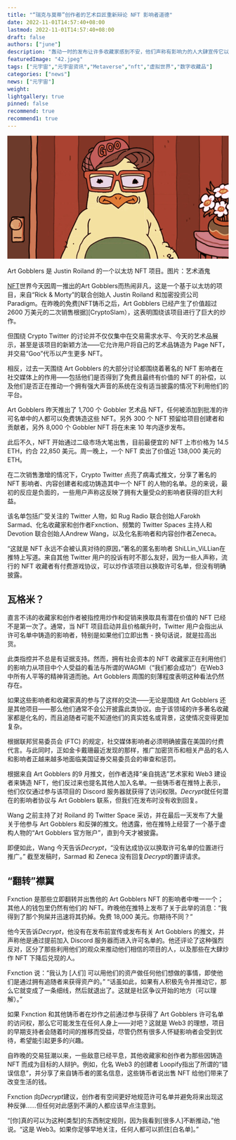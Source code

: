 ```yaml
---
title: "“瑞克与莫蒂”创作者的艺术巨匠重新辩论 NFT 影响者道德"
date: 2022-11-01T14:57:40+08:00
lastmod: 2022-11-01T14:57:40+08:00
draft: false
authors: ["june"]
description: "轰动一时的发布让许多收藏家感到不安，他们声称有影响力的人大肆宣传它以换取现在交易价近 23,000 美元的免费 NFT。"
featuredImage: "42.jpeg"
tags: ["元宇宙","元宇宙资讯","Metaverse","nft","虚拟世界","数字收藏品"]
categories: ["news"]
news: ["元宇宙"]
weight: 
lightgallery: true
pinned: false
recommend: true
recommend1: true
---
```




![Art Gobblers 是 Justin Roiland 的一个以太坊 NFT 项目。 图片：艺术酒鬼](41.png)

Art Gobblers 是 Justin Roiland 的一个以太坊 NFT 项目。图片：艺术酒鬼



[NFT](https://decrypt.co/resources/non-fungible-tokens-nfts-explained-guide-learn-blockchain)世界今天因周一推出的Art Gobblers而热闹非凡，这是一个基于以太坊的项目，来自“Rick & Morty”的联合创始人 Justin Roiland 和加密投资公司 Paradigm。在昨晚的免费[NFT铸币之后，Art Gobblers 已经产生了价值超过 2600 万美元的二次销售根据][CryptoSlam），这表明围绕该项目进行了巨大的炒作。

但围绕 Crypto Twitter 的讨论并不仅仅集中在交易需求水平、今天的艺术品展示，甚至是该项目的新颖方法——它允许用户将自己的艺术品铸造为 Page NFT，并交易“Goo”代币以产生更多 NFT。

相反，过去一天围绕 Art Gobblers 的大部分讨论都围绕着著名的 NFT 影响者在社交媒体上的作用——包括他们是否得到了免费且最终有价值的 NFT 的补偿，以及他们是否正在推动一个拥有强大声音的系统在没有适当披露的情况下利用他们的平台。

Art Gobblers 昨天推出了 1,700 个 Gobbler 艺术品 NFT，任何被添加到批准的许可名单中的人都可以免费铸造这些 NFT。另外 300 个 NFT 预留给项目创建者和贡献者，另外 8,000 个 Gobbler NFT 将在未来 10 年内逐步发布。

此后不久，NFT 开始通过二级市场大笔出售，目前最便宜的 NFT 上市价格为 14.5 ETH，约合 22,850 美元。周一晚上，一个 NFT 卖出了价值近 138,000 美元的 ETH。

在二次销售激增的情况下，Crypto Twitter 点亮了病毒式推文，分享了著名的 NFT 影响者、内容创建者和成功铸造其中一个 NFT 的人物的名单。总的来说，最初的反应是负面的，一些用户声称这反映了拥有大量受众的影响者获得的巨大利益。

该名单包括广受关注的 Twitter 人物，如 Rug Radio 联合创始人Farokh Sarmad、化名收藏家和创作者Fxnction、频繁的 Twitter Spaces 主持人和 Devotion 联合创始人Andrew Wang，以及化名影响者和内容创作者Zeneca。

“这就是 NFT 永远不会被认真对待的原因，”著名的匿名影响者 ShiLLin_ViLLian在推特上写道。来自其他 Twitter 用户的投诉有时不那么友好，因为一些人声称，流行的 NFT 收藏者有付费游戏协议，可以炒作该项目以换取许可名单，但没有明确披露。



## **瓦格米？**

直言不讳的收藏家和创作者被指控用炒作和促销来换取具有潜在价值的 NFT 已经不是第一次了。通常，当 NFT 项目启动并且价格飙升时，Twitter 用户会指出从许可名单中铸造的影响者，特别是如果他们立即出售 - 换句话说，就是拉高出货。

此类指控并不总是有证据支持。然而，拥有社会资本的 NFT 收藏家正在利用他们的影响力从项目中个人受益的看法与所谓的WAGMI（“我们都会成功”）在Web3中所有人平等的精神背道而驰。Art Gobblers 周围的刻薄程度表明这种看法仍然存在。

如果这些影响者和收藏家真的参与了这样的交流——无论是围绕 Art Gobblers 还是其他项目——那么他们通常不会公开披露此类协议。由于该领域的许多著名收藏家都是化名的，而且追随者可能不知道他们的真实姓名或背景，这使情况变得更加复杂。

根据联邦贸易委员会 (FTC) 的规定，社交媒体影响者必须明确披露在美国的付费代言。与此同时，正如金卡戴珊最近发现的那样，推广加密货币和相关产品的名人和影响者正越来越多地面临美国证券交易委员会的审查和惩罚。

根据来自 Art Gobblers 的9 月推文，创作者选择“亲自挑选”艺术家和 Web3 建设者来铸造 NFT，他们反过来也提名其他人加入名单。一些铸币者在推特上表示，他们仅仅通过参与该项目的 Discord 服务器就获得了访问权限。*Decrypt*就任何潜在的影响者协议与 Art Gobblers 联系，但我们在发布时没有收到回复。

Wang 之前主持了对 Roiland 的 Twitter Space 采访，并在最后一天发布了大量关于他参与 Art Gobblers 和反弹的推文。他透露，他在推特上经营了一个基于虚构人物的“Art Gobblers 官方账户”，直到今天才被披露。

即便如此，Wang 今天告诉*Decrypt*，“没有达成协议以换取许可名单的位置进行推广。” 截至发稿时，Sarmad 和 Zeneca 没有回复*Decrypt*的置评请求。



## **“翻转”襟翼**

Fxnction 是那些立即翻转并出售他的 Art Gobblers NFT 的影响者中唯一一个；其他人的钱包里仍然有他们的 NFT。昨晚他在推特上发布了关于此举的消息：“我得到了那个狗屎并迅速将其扔掉。免费 18,000 美元。你期待不同？”

他今天告诉*Decrypt*，他没有在发布前宣传或发布有关 Art Gobblers 的推文，并声称他是通过提前加入 Discord 服务器而进入许可名单的。他还评论了这种强烈反对，区分了那些利用他们的观众来推动他们相信的项目的人，以及那些在大肆炒作 NFT 下降后兑现的人。

Fxnction 说：“我认为 [人们] 可以用他们的资产做任何他们想做的事情，即使他们是通过拥有追随者来获得资产的。” “话虽如此，如果有人积极先令并推动它，那么它就变成了一条细线，然后就退出了。这就是社区争议开始的地方（可以理解）。”

如果 Fxnction 和其他铸币者在炒作之前通过参与获得了 Art Gobblers 许可名单的访问权，那么它可能发生在任何人身上——对吧？这就是 Web3 的理想，项目的早期支持者会随着时间的推移而受益，尽管仍然有很多人怀疑影响者会受到优待，希望能引起更多的兴趣。

自昨晚的交易狂潮以来，一些敌意已经平息，其他收藏家和创作者为那些因铸造 NFT 而成为目标的人辩护。例如，化名 Web3 的创建者 Loopify指出了所谓的“错误信息”，并分享了来自铸币者的匿名信息，这些铸币者说出售 NFT 给他们带来了改变生活的钱。

Fxnction 向*Decrypt*建议，创作者有空间更好地规范许可名单并避免将来出现这种反弹……但任何对此感到不满的人都应该早点注意到。

“[你]真的可以为这种[类型]的东西制定规则，因为我看到[很多人]不断推动，”他说。“这是 Web3。如果你足够早地关注，任何人都可以抓住[白名单]。”